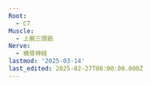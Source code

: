 ```yaml
---
Root:
  - C7
Muscle:
  - 上腕三頭筋
Nerve:
  - 橈骨神経
lastmod: '2025-03-14'
last_edited: 2025-02-27T00:00:00.000Z
---
```



